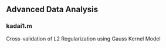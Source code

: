 ## Advanced Data Analysis

### kadai1.m

Cross-validation of L2 Regularization using Gauss Kernel Model